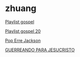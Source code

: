 # zhuang

[Playlist gospel](https://stream.zeno.fm/wxwe4af320xvv)

[Playlist gospel 20](https://stream.zeno.fm/x79krds1wvqtv)

[Pop Erre Jackson](https://stream.zeno.fm/rxx6d9fbvv8uv)

[GUERREANDO PARA JESUCRISTO](https://stream.zeno.fm/d8zzdmrzry8uv)

